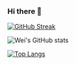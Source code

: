 ### Hi there 👋

[![GitHub Streak](https://streak-stats.demolab.com/?user=weiningwei&theme=radical&date_format=Y-m-d)](https://git.io/streak-stats)

![Wei's GitHub stats](https://github-readme-stats.vercel.app/api?username=weiningwei&show_icons=true&theme=radical&count_private=true)

[![Top Langs](https://github-readme-stats.vercel.app/api/top-langs/?username=weiningwei&layout=compact)](https://github.com/anuraghazra/github-readme-stats)


<!--
**weiningwei/weiningwei** is a ✨ _special_ ✨ repository because its `README.md` (this file) appears on your GitHub profile.

Here are some ideas to get you started:

- 🔭 I’m currently working on ...
- 🌱 I’m currently learning ...
- 👯 I’m looking to collaborate on ...
- 🤔 I’m looking for help with ...
- 💬 Ask me about ...
- 📫 How to reach me: ...
- 😄 Pronouns: ...
- ⚡ Fun fact: ...
-->
